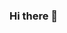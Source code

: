 ### Hi there 👋

<!--
**AhmedAlamin/AhmedAlamin** is a ✨ _special_ ✨ repository because its `README.md` (this file) appears on your GitHub profile.

<video src='https://www.canva.com/design/DAFMc04d95I/Ln9y1O8ZeOhuAZ5T_xelQg/watch?utm_content=DAFMc04d95I&utm_campaign=designshare&utm_medium=link&utm_source=publishsharelink.mp4' width=180/> | <video src='video2.mp4' width=180/>


- 🔭 I’m currently working on ...
- 🌱 I’m currently learning ...
- 👯 I’m looking to collaborate on ...
- 🤔 I’m looking for help with ...
- 💬 Ask me about ...
- 📫 How to reach me: ...
- 😄 Pronouns: ...
- ⚡ Fun fact: ...
-->
